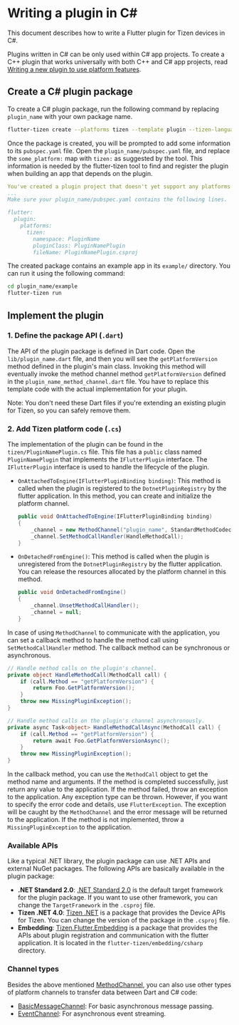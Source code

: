 # Writing a plugin in C#

This document describes how to write a Flutter plugin for Tizen devices in C#.

Plugins written in C# can be only used within C# app projects. To create a C++ plugin that works universally with both C++ and C# app projects, read [Writing a new plugin to use platform features](develop-plugin.md).

## Create a C# plugin package

To create a C# plugin package, run the following command by replacing `plugin_name` with your own package name.

```sh
flutter-tizen create --platforms tizen --template plugin --tizen-language csharp plugin_name
```

Once the package is created, you will be prompted to add some information to its `pubspec.yaml` file. Open the `plugin_name/pubspec.yaml` file, and replace the `some_platform:` map with `tizen:` as suggested by the tool. This information is needed by the flutter-tizen tool to find and register the plugin when building an app that depends on the plugin.

```yaml
You've created a plugin project that doesn't yet support any platforms.
...
Make sure your plugin_name/pubspec.yaml contains the following lines.

flutter:
  plugin:
    platforms:
      tizen:
        namespace: PluginName
        pluginClass: PluginNamePlugin
        fileName: PluginNamePlugin.csproj
```

The created package contains an example app in its `example/` directory. You can run it using the following command:

```sh
cd plugin_name/example
flutter-tizen run
```

## Implement the plugin

### 1. Define the package API (`.dart`)

The API of the plugin package is defined in Dart code. Open the `lib/plugin_name.dart` file, and then you will see the `getPlatformVersion` method defined in the plugin's main class. Invoking this method will eventually invoke the method channel method `getPlatformVersion` defined in the `plugin_name_method_channel.dart` file. You have to replace this template code with the actual implementation for your plugin.

Note: You don't need these Dart files if you're extending an existing plugin for Tizen, so you can safely remove them.

### 2. Add Tizen platform code (`.cs`)

The implementation of the plugin can be found in the `tizen/PluginNamePlugin.cs` file. This file has a `public` class named `PluginNamePlugin` that implements the `IFlutterPlugin` interface. The `IFlutterPlugin` interface is used to handle the lifecycle of the plugin.

- `OnAttachedToEngine(IFlutterPluginBinding binding)`: This method is called when the plugin is registered to the `DotnetPluginRegistry` by the flutter application. In this method, you can create and initialize the platform channel.

  ```c#
  public void OnAttachedToEngine(IFlutterPluginBinding binding)
  {
      _channel = new MethodChannel("plugin_name", StandardMethodCodec.Instance, binding.BinaryMessenger);
      _channel.SetMethodCallHandler(HandleMethodCall);
  }
  ```

- `OnDetachedFromEngine()`: This method is called when the plugin is unregistered from the `DotnetPluginRegistry` by the flutter application. You can release the resources allocated by the platform channel in this method.

  ```c#
  public void OnDetachedFromEngine()
  {
      _channel.UnsetMethodCallHandler();
      _channel = null;
  }
  ```

In case of using `MethodChannel` to communicate with the application, you can set a callback method to handle the method call using `SetMethodCallHandler` method. The callback method can be synchronous or asynchronous.

```c#
// Handle method calls on the plugin's channel.
private object HandleMethodCall(MethodCall call) {
    if (call.Method == "getPlatformVersion") {
        return Foo.GetPlatformVersion();
    }
    throw new MissingPluginException();
}

// Handle method calls on the plugin's channel asynchronously.
private async Task<object> HandleMethodCallAsync(MethodCall call) {
    if (call.Method == "getPlatformVersion") {
        return await Foo.GetPlatformVersionAsync();
    }
    throw new MissingPluginException();
}
```

In the callback method, you can use the `MethodCall` object to get the method name and arguments. If the method is completed successfully, just return any value to the application. If the method failed, throw an exception to the application. Any exception type can be thrown. However, if you want to specify the error code and details, use `FlutterException`. The exception will be caught by the `MethodChannel` and the error message will be returned to the application. If the method is not implemented, throw a `MissingPluginException` to the application.

### Available APIs

Like a typical .NET library, the plugin package can use .NET APIs and external NuGet packages. The following APIs are basically available in the plugin package:

- **.NET Standard 2.0**: [.NET Standard 2.0](https://docs.microsoft.com/en-us/dotnet/api/?view=netstandard-2.0) is the default target framework for the plugin package. If you want to use other framework, you can change the `TargetFramework` in the `.csproj` file.
- **Tizen .NET 4.0**: [Tizen .NET](https://github.com/Samsung/TizenFX) is a package that provides the Device APIs for Tizen. You can change the version of the package in the `.csproj` file.
- **Embedding**: [Tizen.Flutter.Embedding](https://github.com/flutter-tizen/flutter-tizen/tree/master/embedding/csharp/Tizen.Flutter.Embedding) is a package that provides the APIs about plugin registration and communication with the flutter application. It is located in the `flutter-tizen/embedding/csharp` directory.

### Channel types

Besides the above mentioned [MethodChannel](../embedding/csharp/Tizen.Flutter.Embedding/Channels/MethodChannel.cs), you can also use other types of platform channels to transfer data between Dart and C# code:

- [BasicMessageChannel](../embedding/csharp/Tizen.Flutter.Embedding/Channels/BasicMessageChannel.cs): For basic asynchronous message passing.
- [EventChannel](../embedding/csharp/Tizen.Flutter.Embedding/Channels/EventChannel.cs): For asynchronous event streaming. 
